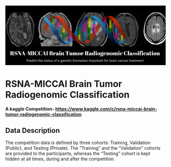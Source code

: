 ![RSNA-MICCAI Brain Tumor Radiogenomic Classification](https://github.com/Rahulraj31/RSNA-MICCAI_Brain_Tumor_Radiogenomic_Classification/blob/main/RSNA-MICCAI%20Brain%20Tumor%20Radiogenomic%20Classification.jpg)



 # RSNA-MICCAI Brain Tumor Radiogenomic Classification
 
 **A kaggle Competition- https://www.kaggle.com/c/rsna-miccai-brain-tumor-radiogenomic-classification**


## Data Description
The competition data is defined by three cohorts: Training, Validation (Public), and Testing (Private). The “Training” and the “Validation” cohorts are provided to the participants, whereas the “Testing” cohort is kept hidden at all times, during and after the competition.
